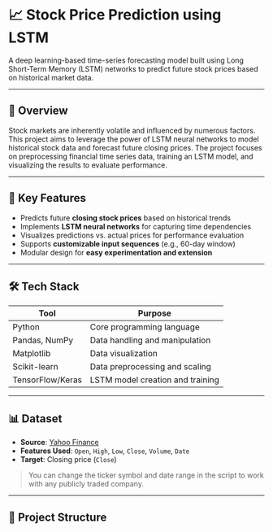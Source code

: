 # 📈 Stock Price Prediction using LSTM

A deep learning-based time-series forecasting model built using Long Short-Term Memory (LSTM) networks to predict future stock prices based on historical market data.

---

## 🚀 Overview

Stock markets are inherently volatile and influenced by numerous factors. This project aims to leverage the power of LSTM neural networks to model historical stock data and forecast future closing prices. The project focuses on preprocessing financial time series data, training an LSTM model, and visualizing the results to evaluate performance.

---

## 🧠 Key Features

- Predicts future **closing stock prices** based on historical trends
- Implements **LSTM neural networks** for capturing time dependencies
- Visualizes predictions vs. actual prices for performance evaluation
- Supports **customizable input sequences** (e.g., 60-day window)
- Modular design for **easy experimentation and extension**

---

## 🛠️ Tech Stack

| Tool          | Purpose                            |
|---------------|-------------------------------------|
| Python        | Core programming language           |
| Pandas, NumPy | Data handling and manipulation      |
| Matplotlib    | Data visualization                  |
| Scikit-learn  | Data preprocessing and scaling      |
| TensorFlow/Keras | LSTM model creation and training |

---

## 📊 Dataset

- **Source**: [Yahoo Finance](https://finance.yahoo.com/)
- **Features Used**: `Open`, `High`, `Low`, `Close`, `Volume`, `Date`
- **Target**: Closing price (`Close`)

> You can change the ticker symbol and date range in the script to work with any publicly traded company.

---

## 📁 Project Structure

